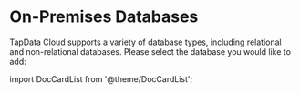 # On-Premises Databases



TapData Cloud supports a variety of database types, including relational and non-relational databases. Please select the database you would like to add:

import DocCardList from '@theme/DocCardList';

<DocCardList />
